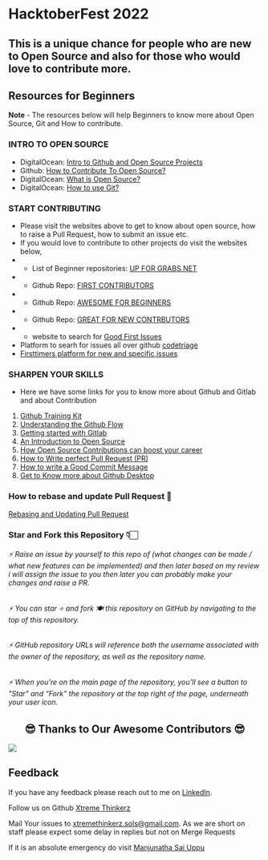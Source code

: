 # HacktoberFest 2022

## This is a unique chance for people who are new to Open Source and also for those who would love to contribute more.

## Resources for Beginners

**Note** - The resources below will help Beginners to know more about Open Source, Git and How to contribute.

### INTRO TO OPEN SOURCE
- DigitalOcean: [Intro to Github and Open Source Projects](https://www.digitalocean.com/community/tutorial_series/an-introduction-to-open-source)
- Github: [How to Contribute To Open Source?](https://opensource.guide/how-to-contribute/)
- DigitalOcean: [What is Open Source?](https://www.digitalocean.com/community/tutorials/what-is-open-source)
- DigitalOcean: [How to use Git?](https://www.digitalocean.com/community/cheatsheets/how-to-use-git-a-reference-guide)

### START CONTRIBUTING
- Please visit the websites above to get to know about open source, how to raise a Pull Request, how to submit an issue etc.
- If you would love to contribute to other projects do visit the websites below,
- - List of Beginner repositories: [UP FOR GRABS.NET](https://up-for-grabs.net/#/)
- - Github Repo: [FIRST CONTRIBUTORS](https://github.com/firstcontributions/first-contributions)
- - Github Repo: [AWESOME FOR BEGINNERS](https://github.com/mungell/awesome-for-beginners)
- - Github Repo: [GREAT FOR NEW CONTRBUTORS](https://github.com/showcases/great-for-new-contributors)
- - website to search for [Good First Issues](https://goodfirstissues.com/index.html)
- Platform to searh for issues all over github [codetriage](https://www.codetriage.com/)
- [Firsttimers platform for new and specific issues](https://www.firsttimersonly.com/)

### SHARPEN YOUR SKILLS
- Here we have some links for you to know more about Github and Gitlab and about Contribution
1. [Github Training Kit](https://github.github.com/training-kit/)
2. [Understanding the Github Flow](https://guides.github.com/introduction/flow/)
3. [Getting started with Gitlab](https://about.gitlab.com/get-started/)
4. [An Introduction to Open Source](https://www.digitalocean.com/community/tutorial_series/an-introduction-to-open-source)
5. [How Open Source Contributions can boost your career](https://opensource.com/article/19/5/how-get-job-doing-open-source)
6. [How to Write perfect Pull Request (PR)](https://github.blog/2015-01-21-how-to-write-the-perfect-pull-request/)
7. [How to write a Good Commit Message](https://dev.to/chrissiemhrk/git-commit-message-5e21)
8. [Get to Know more about Github Desktop](https://desktop.github.com/)


### How to rebase and update Pull Request 🌟
[Rebasing and Updating Pull Request](https://www.digitalocean.com/community/tutorials/how-to-rebase-and-update-a-pull-request)

### Star and Fork this Repository 👇🏻
###### ⚡  Raise an issue by yourself to this repo of (what changes can be made / what new features can be implemented) and then later based on my review i will assign the issue to you then later you can probably make your changes and raise a PR.
###### ⚡  You can star ⭐ and fork 🍽️ this repository on GitHub by navigating to the top of this repository.
###### ⚡  GitHub repository URLs will reference both the username associated with the owner of the repository, as well as the repository name.
###### ⚡  When you’re on the main page of the repository, you’ll see a button to "Star" and “Fork” the repository at the top right of the page, underneath your user icon.

<h2 align="center">😎 Thanks to Our Awesome Contributors 😎</h2>

<a href="https://github.com/Xtreme-Thinkers/hacktoberfest2022/graphs/contributors">
  <img src="https://contrib.rocks/image?repo=Xtreme-Thinkers/hacktoberfest2022" />
</a>  

## Feedback

If you have any feedback please reach out to me on [LinkedIn](https://www.linkedin.com/in/manjunathasai/). 





Follow us on Github [Xtreme Thinkerz](https://github.com/Xtreme-Thinkers)

Mail Your issues to xtremethinkerz.sols@gmail.com. 
As we are short on staff please expect some delay in replies but not on Merge Requests

If it is an absolute emergency do visit [Manjunatha Sai Uppu](https://manjunani.github.io/manjunathasaiuppu/)

